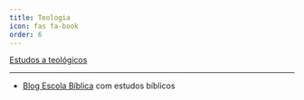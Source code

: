 ```yaml
---
title: Teologia
icon: fas fa-book
order: 6
---
```


[Estudos a teológicos](https://jocile.com/teologia/)

---

- [Blog Escola Bíblica](http://teologosinta.blogspot.com/) com estudos bíblicos
